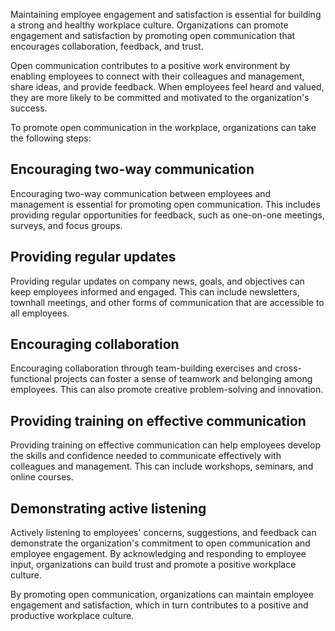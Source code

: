 
Maintaining employee engagement and satisfaction is essential for building a strong and healthy workplace culture. Organizations can promote engagement and satisfaction by promoting open communication that encourages collaboration, feedback, and trust.

Open communication contributes to a positive work environment by enabling employees to connect with their colleagues and management, share ideas, and provide feedback. When employees feel heard and valued, they are more likely to be committed and motivated to the organization's success.

To promote open communication in the workplace, organizations can take the following steps:

## Encouraging two-way communication

Encouraging two-way communication between employees and management is essential for promoting open communication. This includes providing regular opportunities for feedback, such as one-on-one meetings, surveys, and focus groups.

## Providing regular updates

Providing regular updates on company news, goals, and objectives can keep employees informed and engaged. This can include newsletters, townhall meetings, and other forms of communication that are accessible to all employees.

## Encouraging collaboration

Encouraging collaboration through team-building exercises and cross-functional projects can foster a sense of teamwork and belonging among employees. This can also promote creative problem-solving and innovation.

## Providing training on effective communication

Providing training on effective communication can help employees develop the skills and confidence needed to communicate effectively with colleagues and management. This can include workshops, seminars, and online courses.

## Demonstrating active listening

Actively listening to employees' concerns, suggestions, and feedback can demonstrate the organization's commitment to open communication and employee engagement. By acknowledging and responding to employee input, organizations can build trust and promote a positive workplace culture.

By promoting open communication, organizations can maintain employee engagement and satisfaction, which in turn contributes to a positive and productive workplace culture.
